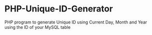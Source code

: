 # PHP-Unique-ID-Generator
PHP program to generate Unique ID using Current Day, Month and Year using the ID of your MySQL table
